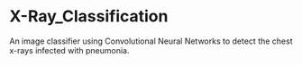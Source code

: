 # X-Ray_Classification
An image classifier using Convolutional Neural Networks to detect the chest x-rays infected with pneumonia.
